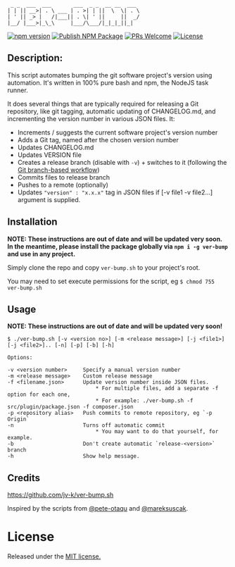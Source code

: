 ```
 _ _  ___  ___       ___  _ _  __ __  ___  
| | || __>| . \ ___ | . >| | ||  \  \| . \
| ' || _> |   /|___|| . \| ' ||     ||  _/
|__/ |___>|_\_\     |___/\___/|_|_|_||_|  

```
[![npm version](https://badge.fury.io/js/ver-bump.svg)](https://badge.fury.io/js/ver-bump) [![Publish NPM Package](https://github.com/jv-k/ver-bump/actions/workflows/npm-publish.yml/badge.svg)](https://github.com/jv-k/ver-bump/actions/workflows/npm-publish.yml) [![PRs Welcome](https://img.shields.io/badge/PRs-welcome-brightgreen.svg?style=flat-square)](http://makeapullrequest.com) [![License](https://img.shields.io/npm/l/@jsdevtools/npm-publish.svg)](LICENSE)

## Description:
This script automates bumping the git software project's version using automation. It's written in 100% pure bash and npm, the NodeJS task runner.
     
It does several things that are typically required for releasing a Git repository, like git tagging, automatic updating of CHANGELOG.md, and incrementing the version number in various JSON files. It:

- Increments / suggests the current software project's version number
- Adds a Git tag, named after the chosen version number
- Updates CHANGELOG.md
- Updates VERSION file
- Creates a release branch (disable with `-v`) + switches to it (following the [Git branch-based workflow](https://nvie.com/posts/a-successful-git-branching-model/))
- Commits files to release branch
- Pushes to a remote (optionally)
- Updates `"version" : "x.x.x"` tag in JSON files if [-v file1 -v file2...] argument is supplied.

## Installation

**NOTE: These instructions are out of date and will be updated very soon. In the meantime, please install the package globally via `npm i -g ver-bump` and use in any project.**

Simply clone the repo and copy `ver-bump.sh` to your project's root.

You may need to set execute permissions for the script, eg `$ chmod 755 ver-bump.sh`

## Usage

**NOTE: These instructions are out of date and will be updated very soon!**

```
$ ./ver-bump.sh [-v <version no>] [-m <release message>] [-j <file1>] [-j <file2>].. [-n] [-p] [-b] [-h]

Options:

-v <version number>     Specify a manual version number
-m <release message>    Custom release message
-f <filename.json>      Update version number inside JSON files.
                            * For multiple files, add a separate -f option for each one,
                            * For example: ./ver-bump.sh -f src/plugin/package.json -f composer.json
-p <repository alias>   Push commits to remote repository, eg `-p Origin`
-n                      Turns off automatic commit
                            * You may want to do that yourself, for example.
-b                      Don't create automatic `release-<version>` branch
-h 	                    Show help message.
```

## Credits
https://github.com/jv-k/ver-bump.sh

Inspired by the scripts from [@pete-otaqu](https://gist.github.com/pete-otaqui/4188238) and [@mareksuscak](https://gist.github.com/mareksuscak/1f206fbc3bb9d97dec9c).

# License
Released under the [MIT license.](https://github.com/jv-k/ver-bump.sh/blob/master/LICENSE) 

